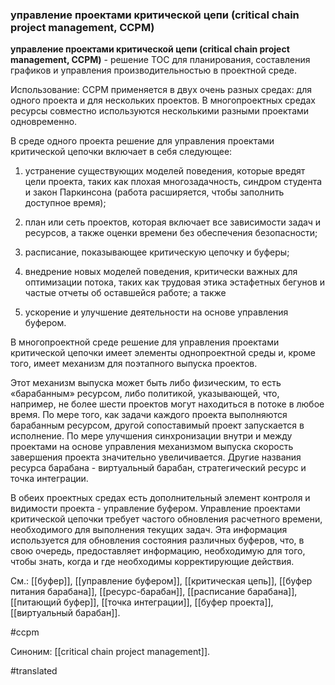 ### управление проектами критической цепи (critical chain project management, CCPM)

**управление проектами критической цепи (critical chain project management, CCPM)** - решение TOC для планирования, составления графиков и управления производительностью в проектной среде.

Использование: CCPM применяется в двух очень разных средах: для одного проекта и для нескольких проектов. В многопроектных средах ресурсы совместно используются несколькими разными проектами одновременно.

В среде одного проекта решение для управления проектами критической цепочки включает в себя следующее:

1. устранение существующих моделей поведения, которые вредят цели проекта, таких как плохая многозадачность, синдром студента и закон Паркинсона (работа расширяется, чтобы заполнить доступное время);

2. план или сеть проектов, которая включает все зависимости задач и ресурсов, а также оценки времени без обеспечения безопасности;

3. расписание, показывающее критическую цепочку и буферы;

4. внедрение новых моделей поведения, критически важных для оптимизации потока, таких как трудовая этика эстафетных бегунов и частые отчеты об оставшейся работе; а также

5. ускорение и улучшение деятельности на основе управления буфером.

В многопроектной среде решение для управления проектами критической цепочки имеет элементы однопроектной среды и, кроме того, имеет механизм для поэтапного выпуска проектов.

Этот механизм выпуска может быть либо физическим, то есть «барабанным» ресурсом, либо политикой, указывающей, что, например, не более шести проектов могут находиться в потоке в любое время. По мере того, как задачи каждого проекта выполняются барабанным ресурсом, другой сопоставимый проект запускается в исполнение. По мере улучшения синхронизации внутри и между проектами на основе управления механизмом выпуска скорость завершения проекта значительно увеличивается. Другие названия ресурса барабана - виртуальный барабан, стратегический ресурс и точка интеграции.

В обеих проектных средах есть дополнительный элемент контроля и видимости проекта - управление буфером. Управление проектами критической цепочки требует частого обновления расчетного времени, необходимого для выполнения текущих задач. Эта информация используется для обновления состояния различных буферов, что, в свою очередь, предоставляет информацию, необходимую для того, чтобы знать, когда и где необходимы корректирующие действия.

См.: [[буфер]], [[управление буфером]], [[критическая цепь]], [[буфер питания барабана]], [[ресурс-барабан]], [[расписание барабана]], [[питающий буфер]], [[точка интеграции]], [[буфер проекта]], [[виртуальный барабан]].

#ccpm

Синоним: [[critical chain project management]].

#translated
